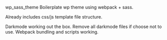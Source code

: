 wp_sass_theme
Boilerplate wp theme using webpack + sass.

Already includes css/js template file structure.

Darkmode working out the box. Remove all darkmode files if choose not to use.
Webpack bundling and scripts working.
